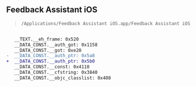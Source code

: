 ## Feedback Assistant iOS

> `/Applications/Feedback Assistant iOS.app/Feedback Assistant iOS`

```diff

   __TEXT.__eh_frame: 0x520
   __DATA_CONST.__auth_got: 0x1158
   __DATA_CONST.__got: 0xe20
-  __DATA_CONST.__auth_ptr: 0x5a8
+  __DATA_CONST.__auth_ptr: 0x5b0
   __DATA_CONST.__const: 0x4110
   __DATA_CONST.__cfstring: 0x3840
   __DATA_CONST.__objc_classlist: 0x408

```
